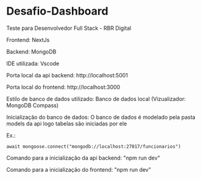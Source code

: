 # Desafio-Dashboard
Teste para Desenvolvedor Full Stack - RBR Digital

Frontend: NextJs

Backend: MongoDB

IDE utilizada: Vscode

Porta local da api backend: http://localhost:5001

Porta local do frontend: http://localhost:3000

Estilo de banco de dados utilizado: Banco de dados local (Vizualizador: MongoDB Compass)

Inicialização do banco de dados: O banco de dados é modelado pela pasta models da api logo tabelas são iniciadas por ele

Ex.:

    await mongoose.connect("mongodb://localhost:27017/funcionarios")

Comando para a inicialização da api backend: "npm run dev"

Comando para a inicialização do frontend: "npm run dev"
